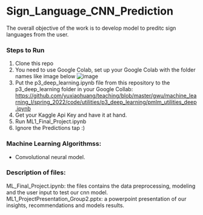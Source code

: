 # Sign_Language_CNN_Prediction
The overall objective of the work is to develop model to preditc sign languages from the user. 

### Steps to Run 
1. Clone this repo 
2. You need to use Google Colab, set up your Google Colab with the folder names like image below
![image](https://user-images.githubusercontent.com/73964751/168937461-c17c5d95-cbec-4add-bea6-f47e30ec1038.png)
3. Put the p3_deep_learning.ipynb file from this repository to the p3_deep_learning folder in your Google Collab: https://github.com/yuxiaohuang/teaching/blob/master/gwu/machine_learning_I/spring_2022/code/utilities/p3_deep_learning/pmlm_utilities_deep.ipynb
5. Get your Kaggle Api Key and have it at hand.
6. Run ML1_Final_Project.ipynb
7. Ignore the Predictions tap :)

### Machine Learning Algorithmss:
- Convolutional neural model.

### Description of files:
ML_Final_Project.ipynb: the files contains the data preprocessing, modeling and the user input to test our cnn model. 
ML1_ProjectPresentation_Group2.pptx: a powerpoint presentation of our insights, recommendations and models results.
